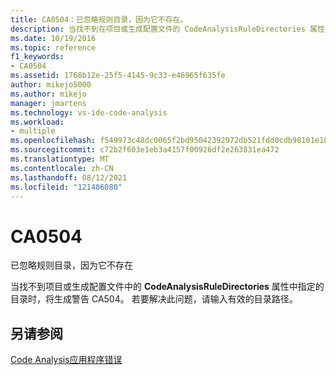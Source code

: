 ```yaml
---
title: CA0504：已忽略规则目录，因为它不存在。
description: 当找不到在项目或生成配置文件的 CodeAnalysisRuleDirectories 属性中指定的目录时生成。
ms.date: 10/19/2016
ms.topic: reference
f1_keywords:
- CA0504
ms.assetid: 1768b12e-25f5-4145-9c33-e46965f635fe
author: mikejo5000
ms.author: mikejo
manager: jmartens
ms.technology: vs-ide-code-analysis
ms.workload:
- multiple
ms.openlocfilehash: f549973c48dc0065f2bd95042392972db521fdd0cdb98101e105b5d32dc02f86
ms.sourcegitcommit: c72b2f603e1eb3a4157f00926df2e263831ea472
ms.translationtype: MT
ms.contentlocale: zh-CN
ms.lasthandoff: 08/12/2021
ms.locfileid: "121406080"
---
```

# <a name="ca0504"></a>CA0504

已忽略规则目录，因为它不存在

当找不到项目或生成配置文件中的 **CodeAnalysisRuleDirectories** 属性中指定的目录时，将生成警告 CA504。 若要解决此问题，请输入有效的目录路径。

## <a name="see-also"></a>另请参阅
[Code Analysis应用程序错误](../code-quality/code-analysis-application-errors.md)
